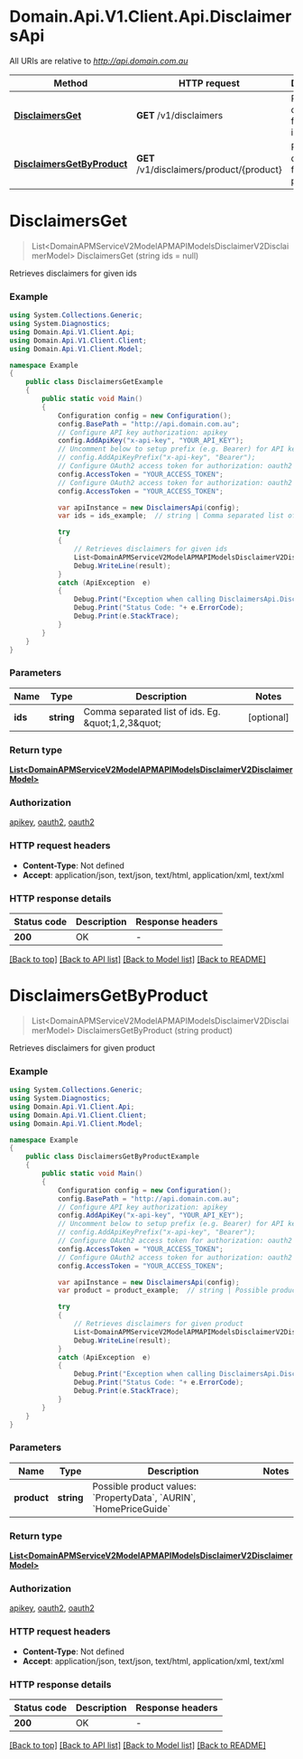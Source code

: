 # Domain.Api.V1.Client.Api.DisclaimersApi

All URIs are relative to *http://api.domain.com.au*

Method | HTTP request | Description
------------- | ------------- | -------------
[**DisclaimersGet**](DisclaimersApi.md#disclaimersget) | **GET** /v1/disclaimers | Retrieves disclaimers for given ids
[**DisclaimersGetByProduct**](DisclaimersApi.md#disclaimersgetbyproduct) | **GET** /v1/disclaimers/product/{product} | Retrieves disclaimers for given product


<a name="disclaimersget"></a>
# **DisclaimersGet**
> List&lt;DomainAPMServiceV2ModelAPMAPIModelsDisclaimerV2DisclaimerModel&gt; DisclaimersGet (string ids = null)

Retrieves disclaimers for given ids

### Example
```csharp
using System.Collections.Generic;
using System.Diagnostics;
using Domain.Api.V1.Client.Api;
using Domain.Api.V1.Client.Client;
using Domain.Api.V1.Client.Model;

namespace Example
{
    public class DisclaimersGetExample
    {
        public static void Main()
        {
            Configuration config = new Configuration();
            config.BasePath = "http://api.domain.com.au";
            // Configure API key authorization: apikey
            config.AddApiKey("x-api-key", "YOUR_API_KEY");
            // Uncomment below to setup prefix (e.g. Bearer) for API key, if needed
            // config.AddApiKeyPrefix("x-api-key", "Bearer");
            // Configure OAuth2 access token for authorization: oauth2
            config.AccessToken = "YOUR_ACCESS_TOKEN";
            // Configure OAuth2 access token for authorization: oauth2
            config.AccessToken = "YOUR_ACCESS_TOKEN";

            var apiInstance = new DisclaimersApi(config);
            var ids = ids_example;  // string | Comma separated list of ids. Eg. \"1,2,3\" (optional) 

            try
            {
                // Retrieves disclaimers for given ids
                List<DomainAPMServiceV2ModelAPMAPIModelsDisclaimerV2DisclaimerModel> result = apiInstance.DisclaimersGet(ids);
                Debug.WriteLine(result);
            }
            catch (ApiException  e)
            {
                Debug.Print("Exception when calling DisclaimersApi.DisclaimersGet: " + e.Message );
                Debug.Print("Status Code: "+ e.ErrorCode);
                Debug.Print(e.StackTrace);
            }
        }
    }
}
```

### Parameters

Name | Type | Description  | Notes
------------- | ------------- | ------------- | -------------
 **ids** | **string**| Comma separated list of ids. Eg. \&quot;1,2,3\&quot; | [optional] 

### Return type

[**List&lt;DomainAPMServiceV2ModelAPMAPIModelsDisclaimerV2DisclaimerModel&gt;**](DomainAPMServiceV2ModelAPMAPIModelsDisclaimerV2DisclaimerModel.md)

### Authorization

[apikey](../README.md#apikey), [oauth2](../README.md#oauth2), [oauth2](../README.md#oauth2)

### HTTP request headers

 - **Content-Type**: Not defined
 - **Accept**: application/json, text/json, text/html, application/xml, text/xml

### HTTP response details
| Status code | Description | Response headers |
|-------------|-------------|------------------|
| **200** | OK |  -  |

[[Back to top]](#) [[Back to API list]](../README.md#documentation-for-api-endpoints) [[Back to Model list]](../README.md#documentation-for-models) [[Back to README]](../README.md)

<a name="disclaimersgetbyproduct"></a>
# **DisclaimersGetByProduct**
> List&lt;DomainAPMServiceV2ModelAPMAPIModelsDisclaimerV2DisclaimerModel&gt; DisclaimersGetByProduct (string product)

Retrieves disclaimers for given product

### Example
```csharp
using System.Collections.Generic;
using System.Diagnostics;
using Domain.Api.V1.Client.Api;
using Domain.Api.V1.Client.Client;
using Domain.Api.V1.Client.Model;

namespace Example
{
    public class DisclaimersGetByProductExample
    {
        public static void Main()
        {
            Configuration config = new Configuration();
            config.BasePath = "http://api.domain.com.au";
            // Configure API key authorization: apikey
            config.AddApiKey("x-api-key", "YOUR_API_KEY");
            // Uncomment below to setup prefix (e.g. Bearer) for API key, if needed
            // config.AddApiKeyPrefix("x-api-key", "Bearer");
            // Configure OAuth2 access token for authorization: oauth2
            config.AccessToken = "YOUR_ACCESS_TOKEN";
            // Configure OAuth2 access token for authorization: oauth2
            config.AccessToken = "YOUR_ACCESS_TOKEN";

            var apiInstance = new DisclaimersApi(config);
            var product = product_example;  // string | Possible product values: `PropertyData`, `AURIN`, `HomePriceGuide`

            try
            {
                // Retrieves disclaimers for given product
                List<DomainAPMServiceV2ModelAPMAPIModelsDisclaimerV2DisclaimerModel> result = apiInstance.DisclaimersGetByProduct(product);
                Debug.WriteLine(result);
            }
            catch (ApiException  e)
            {
                Debug.Print("Exception when calling DisclaimersApi.DisclaimersGetByProduct: " + e.Message );
                Debug.Print("Status Code: "+ e.ErrorCode);
                Debug.Print(e.StackTrace);
            }
        }
    }
}
```

### Parameters

Name | Type | Description  | Notes
------------- | ------------- | ------------- | -------------
 **product** | **string**| Possible product values: &#x60;PropertyData&#x60;, &#x60;AURIN&#x60;, &#x60;HomePriceGuide&#x60; | 

### Return type

[**List&lt;DomainAPMServiceV2ModelAPMAPIModelsDisclaimerV2DisclaimerModel&gt;**](DomainAPMServiceV2ModelAPMAPIModelsDisclaimerV2DisclaimerModel.md)

### Authorization

[apikey](../README.md#apikey), [oauth2](../README.md#oauth2), [oauth2](../README.md#oauth2)

### HTTP request headers

 - **Content-Type**: Not defined
 - **Accept**: application/json, text/json, text/html, application/xml, text/xml

### HTTP response details
| Status code | Description | Response headers |
|-------------|-------------|------------------|
| **200** | OK |  -  |

[[Back to top]](#) [[Back to API list]](../README.md#documentation-for-api-endpoints) [[Back to Model list]](../README.md#documentation-for-models) [[Back to README]](../README.md)

